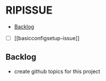 # RIPISSUE

<!-- toc -->

- [Backlog](#backlog)

<!-- tocstop -->

- [ ] [[basicconfigsetup-issue]]

## Backlog

- create github topics for this project
